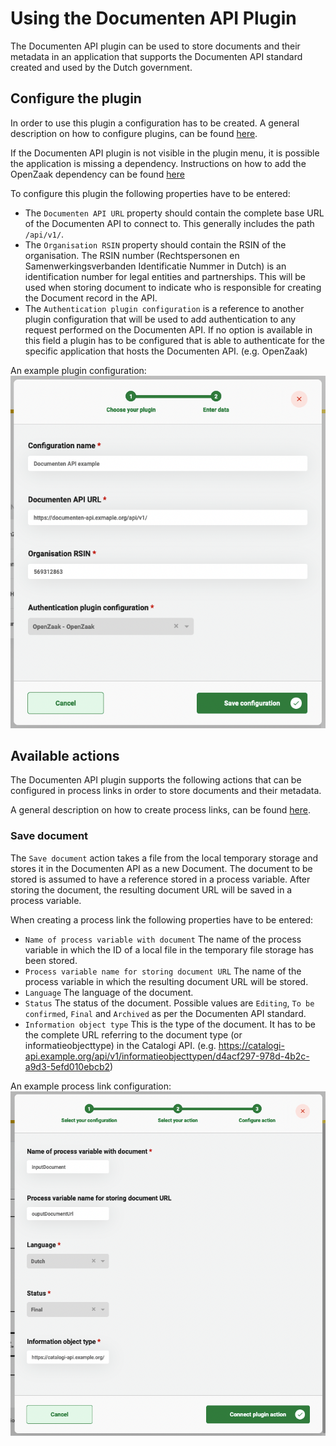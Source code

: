 # Using the Documenten API Plugin

The Documenten API plugin can be used to store documents and their metadata in an application that supports the
Documenten API standard created and used by the Dutch government.

## Configure the plugin

In order to use this plugin a configuration has to be created. A general description on how to configure
plugins, can be found [here](../configure-plugin.md).

If the Documenten API plugin is not visible in the plugin menu, it is possible the application is missing a dependency.
Instructions on how to add the OpenZaak dependency can be found
[here](../../../valtimo-implementation/modules/documenten-api.md)

To configure this plugin the following properties have to be entered:
- The `Documenten API URL` property should contain the complete base URL of the Documenten API to connect to. This 
generally includes the path `/api/v1/`.
- The `Organisation RSIN` property should contain the RSIN of the organisation. The RSIN number (Rechtspersonen en 
Samenwerkingsverbanden Identificatie Nummer in Dutch) is an identification number for legal entities and partnerships.
This will be used when storing document to indicate who is responsible for creating the Document record in the API.
- The `Authentication plugin configuration` is a reference to another plugin configuration that will be used to add 
authentication to any request performed on the Documenten API. If no option is available in this field a plugin has to 
be configured that is able to authenticate for the specific application that hosts the Documenten API. (e.g. OpenZaak)

An example plugin configuration:
![example plugin configuration](img/configure-plugin.png)

## Available actions

The Documenten API plugin supports the following actions that can be configured in process links in order to store 
documents and their metadata. 

A general description on how to create process links, can be found [here](../create-process-link.md).

### Save document

The `Save document` action takes a file from the local temporary storage and stores it in the Documenten API as a new 
Document. The document to be stored is assumed to have a reference stored in a process variable. After storing the 
document, the resulting document URL will be saved in a process variable.

When creating a process link the following properties have to be entered:
- `Name of process variable with document` The name of the process variable in which the ID of a local file in the 
temporary file storage has been stored.  
- `Process variable name for storing document URL` The name of the process variable in which the resulting document URL 
will be stored.
- `Language` The language of the document.
- `Status` The status of the document. Possible values are `Editing`, `To be confirmed`, `Final` and `Archived` as per 
the Documenten API standard.
- `Information object type` This is the type of the document. It has to be the complete URL referring to the document 
type (or informatieobjecttype) in the Catalogi API. (e.g. https://catalogi-api.example.org/api/v1/informatieobjecttypen/d4acf297-978d-4b2c-a9d3-5efd010ebcb2)

An example process link configuration:
![Generate document process link](img/save-document-configuration.png)
